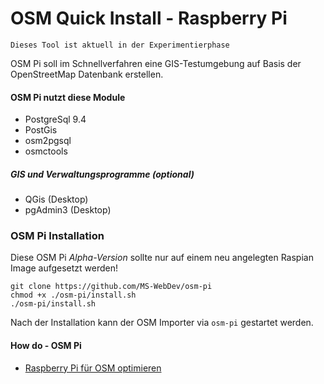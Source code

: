 # OSM Quick Install - Raspberry Pi
```
Dieses Tool ist aktuell in der Experimentierphase
```
OSM Pi soll im Schnellverfahren eine GIS-Testumgebung auf Basis der OpenStreetMap Datenbank erstellen.

#### OSM Pi nutzt diese Module
+ PostgreSql 9.4
+ PostGis
+ osm2pgsql
+ osmctools

##### GIS und Verwaltungsprogramme (optional)
+ QGis (Desktop)
+ pgAdmin3 (Desktop)

### OSM Pi Installation

Diese OSM Pi *Alpha-Version* sollte nur auf einem neu angelegten Raspian Image aufgesetzt werden!

```Shell
git clone https://github.com/MS-WebDev/osm-pi
chmod +x ./osm-pi/install.sh
./osm-pi/install.sh
```
Nach der Installation kann der OSM Importer via `osm-pi` gestartet werden. 

#### How do - OSM Pi
+ [Raspberry Pi für OSM optimieren](https://github.com/MS-WebDev/osm-pi/wiki/Raspberry-Pi-f%C3%BCr-OSM-optimieren)
